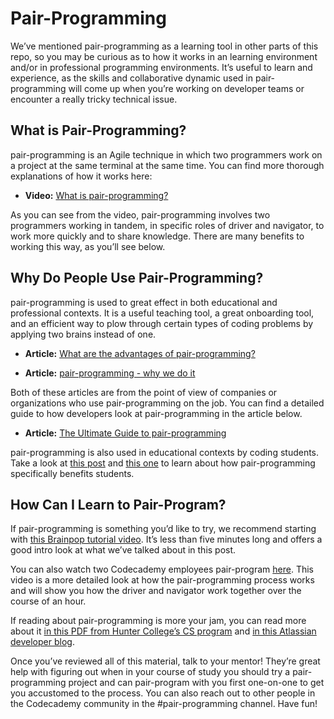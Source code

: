 # Pair-Programming
We’ve mentioned pair-programming as a learning tool in other parts of this repo, so you may be curious as to how it works in an learning environment and/or in professional programming environments. It’s useful to learn and experience, as the skills and collaborative dynamic used in pair-programming will come up when you’re working on developer teams or encounter a really tricky technical issue. 

## What is Pair-Programming? 
pair-programming is an Agile technique in which two programmers work on a project at the same terminal at the same time. You can find more thorough explanations of how it works here: 

* **Video:** [What is pair-programming?](https://www.youtube.com/watch?v=ET3Q6zNK3Io&feature=youtu.be)

As you can see from the video, pair-programming involves two programmers working in tandem, in specific roles of driver and navigator, to work more quickly and to share knowledge. There are many benefits to working this way, as you’ll see below. 

## Why Do People Use Pair-Programming? 
pair-programming is used to great effect in both educational and professional contexts. It is a useful teaching tool, a great onboarding tool, and an efficient way to plow through certain types of coding problems by applying two brains instead of one. 

* **Article:** [What are the advantages of pair-programming?](https://stackify.com/pair-programming-advantages/)

* **Article:** [pair-programming - why we do it](https://www.jamasoftware.com/blog/pair-programming-why-we-do-it/)

Both of these articles are from the point of view of companies or organizations who use pair-programming on the job. You can find a detailed guide to how developers look at pair-programming in the article below. 

* **Article:** [The Ultimate Guide to pair-programming](https://hackernoon.com/the-ultimate-guide-to-pair-programming-b606625bc784)

pair-programming is also used in educational contexts by coding students. Take a look at [this post](https://www.codefellows.org/blog/6-reasons-for-pair-programming/) and [this one](https://www.codementor.io/pair-programming) to learn about how pair-programming specifically benefits students.  

## How Can I Learn to Pair-Program?
If pair-programming is something you’d like to try, we recommend starting with [this Brainpop tutorial video](https://educators.brainpop.com/video/pair-programming-tutorial-video/). It’s less than five minutes long and offers a good intro look at what we’ve talked about in this post.  

You can also watch two Codecademy employees pair-program [here](https://www.youtube.com/watch?v=oG6x4PPJ0_w&feature=youtu.be). This video is a more detailed look at how the pair-programming process works and will show you how the driver and navigator work together over the course of an hour. 

If reading about pair-programming is more your jam, you can read more about it [in this PDF from Hunter College’s CS program](http://www.compsci.hunter.cuny.edu/~sweiss/course_materials/csci135/csci136tutorials/pair_programming_tutorial.pdf) and [in this Atlassian developer blog](https://blog.developer.atlassian.com/try-pair-programming/).

Once you’ve reviewed all of this material, talk to your mentor! They’re great help with figuring out when in your course of study you should try a pair-programming project and can pair-program with you first one-on-one to get you accustomed to the process. You can also reach out to other people in the Codecademy community in the #pair-programming channel. Have fun!
